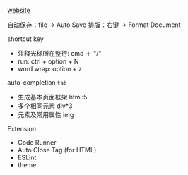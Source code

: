 [website](https://code.visualstudio.com/)

自动保存：file -> Auto Save
排版：右键 -> Format Document

shortcut key
* 注释光标所在整行: cmd ＋ "/"
* run: ctrl + option + N
* word wrap: option + z

auto-completion `tab`
* 生成基本页面框架 html:5
* 多个相同元素 div*3
* 元素及常用属性 img

Extension
* Code Runner
* Auto Close Tag (for HTML)
* ESLint
* theme

